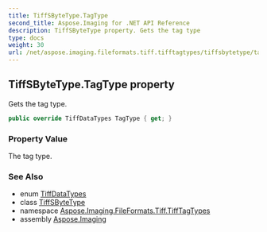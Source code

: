 ```yaml
---
title: TiffSByteType.TagType
second_title: Aspose.Imaging for .NET API Reference
description: TiffSByteType property. Gets the tag type
type: docs
weight: 30
url: /net/aspose.imaging.fileformats.tiff.tifftagtypes/tiffsbytetype/tagtype/
---
```

## TiffSByteType.TagType property

Gets the tag type.

```csharp
public override TiffDataTypes TagType { get; }
```

### Property Value

The tag type.

### See Also

* enum [TiffDataTypes](../../../aspose.imaging.fileformats.tiff.enums/tiffdatatypes/)
* class [TiffSByteType](../)
* namespace [Aspose.Imaging.FileFormats.Tiff.TiffTagTypes](../../tiffsbytetype/)
* assembly [Aspose.Imaging](../../../)


